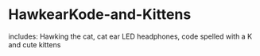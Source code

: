 # HawkearKode-and-Kittens


includes: Hawking the cat, cat ear LED headphones, code spelled with a K and cute kittens
